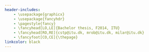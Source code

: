 ```yaml
---
header-includes:
    - \usepackage{graphicx}
    - \usepackage{fancyhdr}
    - \pagestyle{fancy}
    - \fancyhead[LO,LE]{Bachelor thesis, F2014, ITU}
    - \fancyhead[RO,RE]{cstp@itu.dk, mrob@itu.dk, milar@itu.dk}
    - \fancyfoot[CO,CE]{\thepage}
linkcolor: black
---
```


